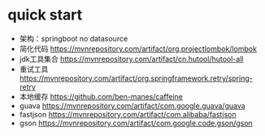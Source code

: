 # quick start
- 架构：springboot no datasource
- 简化代码 https://mvnrepository.com/artifact/org.projectlombok/lombok
- jdk工具集合 https://mvnrepository.com/artifact/cn.hutool/hutool-all 
- 重试工具 https://mvnrepository.com/artifact/org.springframework.retry/spring-retry
- 本地缓存 https://github.com/ben-manes/caffeine
- guava https://mvnrepository.com/artifact/com.google.guava/guava
- fastjson https://mvnrepository.com/artifact/com.alibaba/fastjson
- gson https://mvnrepository.com/artifact/com.google.code.gson/gson